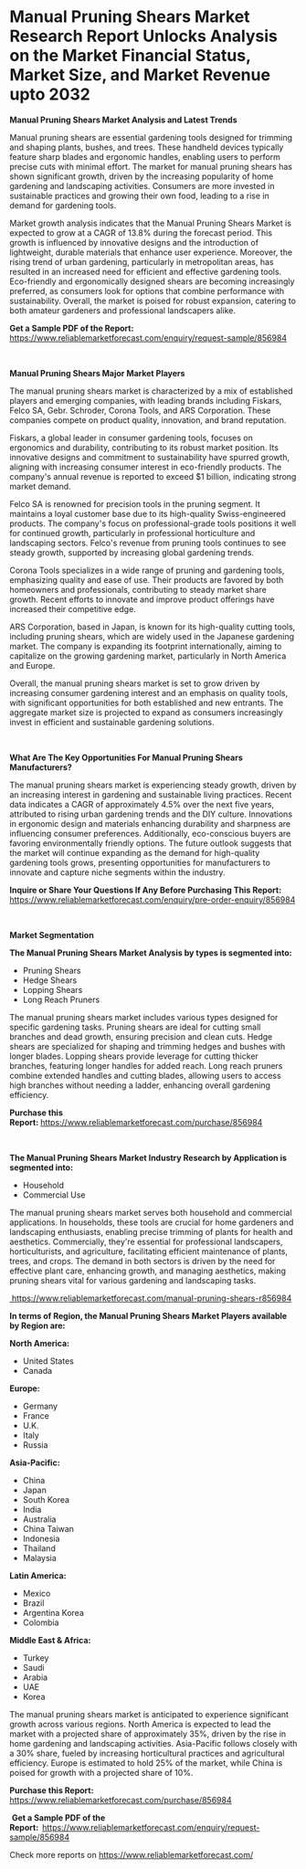 <p><h1>Manual Pruning Shears Market Research Report Unlocks Analysis on the Market Financial Status, Market Size, and Market Revenue upto 2032</h1></p><p><strong>Manual Pruning Shears Market Analysis and Latest Trends</strong></p>
<p><p>Manual pruning shears are essential gardening tools designed for trimming and shaping plants, bushes, and trees. These handheld devices typically feature sharp blades and ergonomic handles, enabling users to perform precise cuts with minimal effort. The market for manual pruning shears has shown significant growth, driven by the increasing popularity of home gardening and landscaping activities. Consumers are more invested in sustainable practices and growing their own food, leading to a rise in demand for gardening tools.</p><p>Market growth analysis indicates that the Manual Pruning Shears Market is expected to grow at a CAGR of 13.8% during the forecast period. This growth is influenced by innovative designs and the introduction of lightweight, durable materials that enhance user experience. Moreover, the rising trend of urban gardening, particularly in metropolitan areas, has resulted in an increased need for efficient and effective gardening tools. Eco-friendly and ergonomically designed shears are becoming increasingly preferred, as consumers look for options that combine performance with sustainability. Overall, the market is poised for robust expansion, catering to both amateur gardeners and professional landscapers alike.</p></p>
<p><strong>Get a Sample PDF of the Report:&nbsp;</strong> <a href="https://www.reliablemarketforecast.com/enquiry/request-sample/856984?utm_campaign=2267&utm_medium=2&utm_source=Github&utm_content=ia&utm_term=06022025&utm_id=manual-pruning-shears">https://www.reliablemarketforecast.com/enquiry/request-sample/856984</a></p>
<p>&nbsp;</p>
<p><strong>Manual Pruning Shears Major Market Players</strong></p>
<p><p>The manual pruning shears market is characterized by a mix of established players and emerging companies, with leading brands including Fiskars, Felco SA, Gebr. Schroder, Corona Tools, and ARS Corporation. These companies compete on product quality, innovation, and brand reputation.</p><p>Fiskars, a global leader in consumer gardening tools, focuses on ergonomics and durability, contributing to its robust market position. Its innovative designs and commitment to sustainability have spurred growth, aligning with increasing consumer interest in eco-friendly products. The company's annual revenue is reported to exceed $1 billion, indicating strong market demand.</p><p>Felco SA is renowned for precision tools in the pruning segment. It maintains a loyal customer base due to its high-quality Swiss-engineered products. The company's focus on professional-grade tools positions it well for continued growth, particularly in professional horticulture and landscaping sectors. Felco's revenue from pruning tools continues to see steady growth, supported by increasing global gardening trends.</p><p>Corona Tools specializes in a wide range of pruning and gardening tools, emphasizing quality and ease of use. Their products are favored by both homeowners and professionals, contributing to steady market share growth. Recent efforts to innovate and improve product offerings have increased their competitive edge.</p><p>ARS Corporation, based in Japan, is known for its high-quality cutting tools, including pruning shears, which are widely used in the Japanese gardening market. The company is expanding its footprint internationally, aiming to capitalize on the growing gardening market, particularly in North America and Europe.</p><p>Overall, the manual pruning shears market is set to grow driven by increasing consumer gardening interest and an emphasis on quality tools, with significant opportunities for both established and new entrants. The aggregate market size is projected to expand as consumers increasingly invest in efficient and sustainable gardening solutions.</p></p>
<p>&nbsp;</p>
<p><strong>What Are The Key Opportunities For Manual Pruning Shears Manufacturers?</strong></p>
<p><p>The manual pruning shears market is experiencing steady growth, driven by an increasing interest in gardening and sustainable living practices. Recent data indicates a CAGR of approximately 4.5% over the next five years, attributed to rising urban gardening trends and the DIY culture. Innovations in ergonomic design and materials enhancing durability and sharpness are influencing consumer preferences. Additionally, eco-conscious buyers are favoring environmentally friendly options. The future outlook suggests that the market will continue expanding as the demand for high-quality gardening tools grows, presenting opportunities for manufacturers to innovate and capture niche segments within the industry.</p></p>
<p><strong>Inquire or Share Your Questions If Any Before Purchasing This Report:</strong> <a href="https://www.reliablemarketforecast.com/enquiry/pre-order-enquiry/856984?utm_campaign=2267&utm_medium=2&utm_source=Github&utm_content=ia&utm_term=06022025&utm_id=manual-pruning-shears">https://www.reliablemarketforecast.com/enquiry/pre-order-enquiry/856984</a></p>
<p>&nbsp;</p>
<p><strong>Market Segmentation</strong></p>
<p><strong>The Manual Pruning Shears Market Analysis by types is segmented into:</strong></p>
<p><ul><li>Pruning Shears</li><li>Hedge Shears</li><li>Lopping Shears</li><li>Long Reach Pruners</li></ul></p>
<p><p>The manual pruning shears market includes various types designed for specific gardening tasks. Pruning shears are ideal for cutting small branches and dead growth, ensuring precision and clean cuts. Hedge shears are specialized for shaping and trimming hedges and bushes with longer blades. Lopping shears provide leverage for cutting thicker branches, featuring longer handles for added reach. Long reach pruners combine extended handles and cutting blades, allowing users to access high branches without needing a ladder, enhancing overall gardening efficiency.</p></p>
<p><strong>Purchase this Report:&nbsp;</strong><a href="https://www.reliablemarketforecast.com/purchase/856984?utm_campaign=2267&utm_medium=2&utm_source=Github&utm_content=ia&utm_term=06022025&utm_id=manual-pruning-shears">https://www.reliablemarketforecast.com/purchase/856984</a></p>
<p>&nbsp;</p>
<p><strong>The Manual Pruning Shears Market Industry Research by Application is segmented into:</strong></p>
<p><ul><li>Household</li><li>Commercial Use</li></ul></p>
<p><p>The manual pruning shears market serves both household and commercial applications. In households, these tools are crucial for home gardeners and landscaping enthusiasts, enabling precise trimming of plants for health and aesthetics. Commercially, they're essential for professional landscapers, horticulturists, and agriculture, facilitating efficient maintenance of plants, trees, and crops. The demand in both sectors is driven by the need for effective plant care, enhancing growth, and managing aesthetics, making pruning shears vital for various gardening and landscaping tasks.</p></p>
<p><a href="https://www.reliablemarketforecast.com/manual-pruning-shears-r856984?utm_campaign=2267&utm_medium=2&utm_source=Github&utm_content=ia&utm_term=06022025&utm_id=manual-pruning-shears">&nbsp;https://www.reliablemarketforecast.com/manual-pruning-shears-r856984</a></p>
<p><strong>In terms of Region, the Manual Pruning Shears Market Players available by Region are:</strong></p>
<p>
    <p> <strong> North America: </strong>
        <ul>
            <li>United States</li>
            <li>Canada</li>
        </ul>
        </p> 
    <p> <strong> Europe: </strong>
        <ul>
            <li>Germany</li>
            <li>France</li>
            <li>U.K.</li>
            <li>Italy</li>
            <li>Russia</li>
        </ul>
        </p> 
    <p> <strong> Asia-Pacific: </strong>
        <ul>
            <li>China</li>
            <li>Japan</li>
            <li>South Korea</li>
            <li>India</li>
            <li>Australia</li>
            <li>China Taiwan</li>
            <li>Indonesia</li>
            <li>Thailand</li>
            <li>Malaysia</li>
        </ul>
        </p> 
    <p> <strong> Latin America: </strong>
        <ul>
            <li>Mexico</li>
            <li>Brazil</li>
            <li>Argentina Korea</li>
            <li>Colombia</li>
        </ul>
        </p> 
    <p> <strong> Middle East & Africa: </strong>
        <ul>
            <li>Turkey</li>
            <li>Saudi</li>
            <li>Arabia</li>
            <li>UAE</li>
            <li>Korea</li>
        </ul>
    </p>
    </p>
<p><p>The manual pruning shears market is anticipated to experience significant growth across various regions. North America is expected to lead the market with a projected share of approximately 35%, driven by the rise in home gardening and landscaping activities. Asia-Pacific follows closely with a 30% share, fueled by increasing horticultural practices and agricultural efficiency. Europe is estimated to hold 25% of the market, while China is poised for growth with a projected share of 10%.</p></p>
<p><strong>Purchase this Report: </strong><a href="https://www.reliablemarketforecast.com/purchase/856984?utm_campaign=2267&utm_medium=2&utm_source=Github&utm_content=ia&utm_term=06022025&utm_id=manual-pruning-shears">https://www.reliablemarketforecast.com/purchase/856984</a></p>
<p>&nbsp;<strong>Get a Sample PDF of the Report:&nbsp;&nbsp;</strong><a href="https://www.reliablemarketforecast.com/enquiry/request-sample/856984?utm_campaign=2267&utm_medium=2&utm_source=Github&utm_content=ia&utm_term=06022025&utm_id=manual-pruning-shears">https://www.reliablemarketforecast.com/enquiry/request-sample/856984</a></p>
<p><strong></strong></p>
<p>Check more reports on <a href="https://www.reliablemarketforecast.com/?utm_campaign=2267&utm_medium=2&utm_source=Github&utm_content=ia&utm_term=06022025&utm_id=manual-pruning-shears">https://www.reliablemarketforecast.com/</a></p>